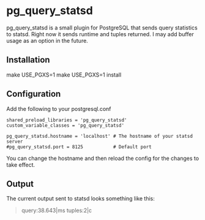 pg_query_statsd
===============

pg_query_statsd is a small plugin for PostgreSQL that sends query statistics to statsd. Right now it sends runtime and tuples returned. I may add buffer usage as an option in the future.

Installation
------------

make USE_PGXS=1
make USE_PGXS=1 install

Configuration
-------------

Add the following to your postgresql.conf

    shared_preload_libraries = 'pg_query_statsd'
    custom_variable_classes = 'pg_query_statsd'
    
    pg_query_statsd.hostname = 'localhost' # The hostname of your statsd server
    #pg_query_statsd.port = 8125           # Default port

You can change the hostname and then reload the config for the changes to take effect.

Output
------

The current output sent to statsd looks something like this:

> query:38.643|ms
> tuples:2|c
